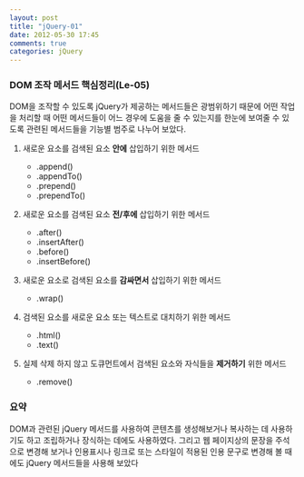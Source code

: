 ```yaml
---
layout: post
title: "jQuery-01"
date: 2012-05-30 17:45
comments: true
categories: jQuery
---
```


### DOM 조작 메서드 핵심정리(Le-05)

DOM을 조작할 수 있도록 jQuery가 제공하는 메서드들은 광범위하기 때문에 어떤 작업을
처리할 때 어떤 메서드들이 어느 경우에 도움을 줄 수 있는지를 한눈에 보여줄 수 있도록
관련된 메서드들을 기능별 범주로 나누어 보았다.

1. 새로운 요소를 검색된 요소 **안에** 삽입하기 위한 메서드

    - .append()
    - .appendTo()
    - .prepend()
    - .prependTo()

1. 새로운 요소를 검색된 요소 **전/후에** 삽입하기 위한 메서드

    - .after()
    - .insertAfter()
    - .before()
    - .insertBefore()

1. 새로운 요소로 검색된 요소를 **감싸면서** 삽입하기 위한 메서드

    - .wrap()

1. 검색된 요소를 새로운 요소 또는 텍스트로 대치하기 위한 메서드

    - .html()
    - .text()

1. 실제 삭제 하지 않고 도큐먼트에서 검색된 요소와 자식들을 **제거하기** 위한 메서드

    - .remove()

### 요약

DOM과 관련된 jQuery 메서드를 사용하여 콘텐츠를 생성해보거나 복사하는 데 사용하기도 하고 조립하거나
장식하는 데에도 사용하였다. 그리고 웹 페이지상의 문장을 주석으로 변경해 보거나 인용표시나 링크로
또는 스타일이 적용된 인용 문구로 변경해 볼 때에도 jQuery 메서드들을 사용해 보았다
